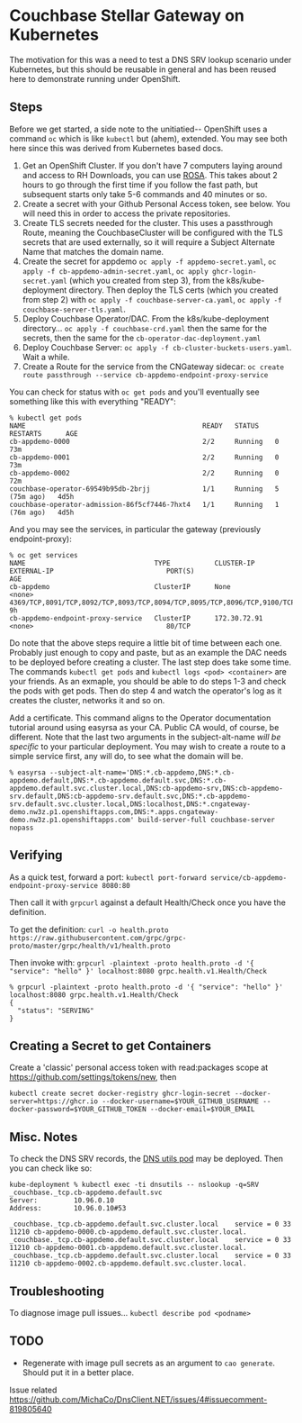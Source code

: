 # Couchbase Stellar Gateway on Kubernetes

The motivation for this was a need to test a DNS SRV lookup scenario
under Kubernetes, but this should be reusable in general and has been
reused here to demonstrate running under OpenShift.

## Steps

Before we get started, a side note to the unitiatied-- OpenShift uses a command `oc` which is like `kubectl` but (ahem), extended. You may see both here since this was derived from Kubernetes based docs.

1. Get an OpenShift Cluster. If you don't have 7 computers laying around and access to RH Downloads, you can use [ROSA](https://access.redhat.com/documentation/en-us/red_hat_openshift_service_on_aws). This takes about 2 hours to go through the first time if you follow the fast path, but subsequent starts only take 5-6 commands and 40 minutes or so.
2. Create a secret with your Github Personal Access token, see below. You will need this in order to access the private repositories.
3. Create TLS secrets needed for the cluster. This uses a passthrough Route, meaning the CouchbaseCluster will be configured with the TLS secrets that are used externally, so it will require a Subject Alternate Name that matches the domain name.
4. Create the secret for appdemo `oc apply -f appdemo-secret.yaml`, `oc apply -f cb-appdemo-admin-secret.yaml`, `oc apply ghcr-login-secret.yaml` (which you created from step 3), from the k8s/kube-deployment directory. Then deploy the TLS certs (which you created from step 2) with `oc apply -f couchbase-server-ca.yaml`, `oc apply -f couchbase-server-tls.yaml`.
5. Deploy Couchbase Operator/DAC. From the k8s/kube-deployment directory… `oc apply -f couchbase-crd.yaml` then the same for the secrets, then the same for the `cb-operator-dac-deployment.yaml`
6. Deploy Couchbase Server: `oc apply -f cb-cluster-buckets-users.yaml`. Wait a while.
7. Create a Route for the service from the CNGateway sidecar: `oc create route passthrough --service cb-appdemo-endpoint-proxy-service`

You can check for status with `oc get pods` and you'll eventually see something like this with everything "READY":

```
% kubectl get pods
NAME                                            READY   STATUS    RESTARTS      AGE
cb-appdemo-0000                                 2/2     Running   0             73m
cb-appdemo-0001                                 2/2     Running   0             73m
cb-appdemo-0002                                 2/2     Running   0             72m
couchbase-operator-69549b95db-2brjj             1/1     Running   5 (75m ago)   4d5h
couchbase-operator-admission-86f5cf7446-7hxt4   1/1     Running   1 (76m ago)   4d5h
```

And you may see the services, in particular the gateway (previously endpoint-proxy):

```
% oc get services
NAME                                TYPE           CLUSTER-IP       EXTERNAL-IP                            PORT(S)                                                                                                                                                                                                                                                                                                                                                                               AGE
cb-appdemo                          ClusterIP      None             <none>                                 4369/TCP,8091/TCP,8092/TCP,8093/TCP,8094/TCP,8095/TCP,8096/TCP,9100/TCP,9101/TCP,9102/TCP,9103/TCP,9104/TCP,9105/TCP,9110/TCP,9111/TCP,9112/TCP,9113/TCP,9114/TCP,9115/TCP,9116/TCP,9117/TCP,9118/TCP,9120/TCP,9121/TCP,9122/TCP,9130/TCP,9140/TCP,9999/TCP,11207/TCP,11209/TCP,11210/TCP,18091/TCP,18092/TCP,18093/TCP,18094/TCP,18095/TCP,18096/TCP,19130/TCP,21100/TCP,21150/TCP   9h
cb-appdemo-endpoint-proxy-service   ClusterIP      172.30.72.91     <none>                                 80/TCP
```

Do note that the above steps require a little bit of time between each one. Probably just enough to copy and paste, but as an example the DAC needs to be deployed before creating a cluster. The last step does take some time. The commands `kubectl get pods` and `kubectl logs <pod> <container>` are your friends. As an exmaple, you should be able to do steps 1-3 and check the pods with get pods. Then do step 4 and watch the operator's log as it creates the cluster, networks it and so on.

Add a certificate. This command aligns to the Operator documentation tutorial around using easyrsa as your CA. Public CA would, of course, be different. Note that the last two arguments in the subject-alt-name _will be specific_ to your particular deployment. You may wish to create a route to a simple service first, any will do, to see what the domain will be.

```
% easyrsa --subject-alt-name='DNS:*.cb-appdemo,DNS:*.cb-appdemo.default,DNS:*.cb-appdemo.default.svc,DNS:*.cb-appdemo.default.svc.cluster.local,DNS:cb-appdemo-srv,DNS:cb-appdemo-srv.default,DNS:cb-appdemo-srv.default.svc,DNS:*.cb-appdemo-srv.default.svc.cluster.local,DNS:localhost,DNS:*.cngateway-demo.nw3z.p1.openshiftapps.com,DNS:*.apps.cngateway-demo.nw3z.p1.openshiftapps.com' build-server-full couchbase-server nopass
```

## Verifying

As a quick test, forward a port:
`kubectl port-forward service/cb-appdemo-endpoint-proxy-service 8080:80`

Then call it with `grpcurl` against a default Health/Check once you have the definition.

To get the definition: `curl -o health.proto https://raw.githubusercontent.com/grpc/grpc-proto/master/grpc/health/v1/health.proto`

Then invoke with:
`grpcurl -plaintext -proto health.proto -d '{ "service": "hello" }' localhost:8080 grpc.health.v1.Health/Check`

```
% grpcurl -plaintext -proto health.proto -d '{ "service": "hello" }' localhost:8080 grpc.health.v1.Health/Check
{
  "status": "SERVING"
}
```

## Creating a Secret to get Containers

Create a 'classic' personal access token with read:packages scope at https://github.com/settings/tokens/new, then

`kubectl create secret docker-registry ghcr-login-secret --docker-server=https://ghcr.io --docker-username=$YOUR_GITHUB_USERNAME --docker-password=$YOUR_GITHUB_TOKEN --docker-email=$YOUR_EMAIL`

## Misc. Notes

To check the DNS SRV records, the [DNS utils pod](https://kubernetes.io/docs/tasks/administer-cluster/dns-debugging-resolution/) may be deployed. Then you can check like so:

```
kube-deployment % kubectl exec -ti dnsutils -- nslookup -q=SRV _couchbase._tcp.cb-appdemo.default.svc
Server:         10.96.0.10
Address:        10.96.0.10#53

_couchbase._tcp.cb-appdemo.default.svc.cluster.local    service = 0 33 11210 cb-appdemo-0000.cb-appdemo.default.svc.cluster.local.
_couchbase._tcp.cb-appdemo.default.svc.cluster.local    service = 0 33 11210 cb-appdemo-0001.cb-appdemo.default.svc.cluster.local.
_couchbase._tcp.cb-appdemo.default.svc.cluster.local    service = 0 33 11210 cb-appdemo-0002.cb-appdemo.default.svc.cluster.local.
```

## Troubleshooting

To diagnose image pull issues…
`kubectl describe pod <podname>`

## TODO

- Regenerate with image pull secrets as an argument to `cao generate`. Should put it in a better place.

Issue related
https://github.com/MichaCo/DnsClient.NET/issues/4#issuecomment-819805640
